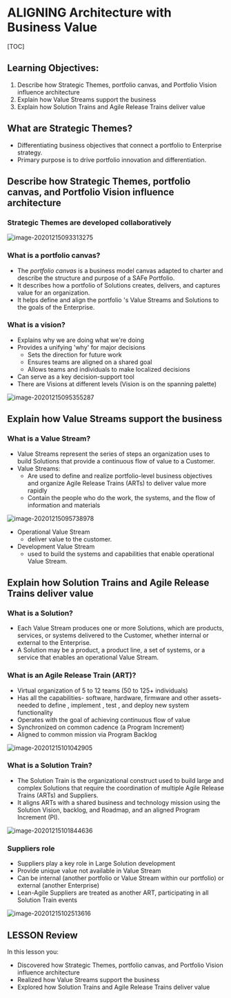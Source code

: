 # ALIGNING Architecture with Business Value

[TOC]

## Learning Objectives:

1. Describe how Strategic Themes, portfolio canvas, and Portfolio Vision influence architecture
2. Explain how Value Streams support the business
3. Explain how Solution Trains and Agile Release Trains deliver value

## What are Strategic Themes?

* Differentiating business objectives that connect a portfolio to Enterprise strategy.
* Primary purpose is to drive portfolio innovation and differentiation.

## Describe how Strategic Themes, portfolio canvas, and Portfolio Vision influence architecture

### Strategic Themes are developed collaboratively

![image-20201215093313275](images/image-20201215093313275.png)

### What is a portfolio canvas?

* The *portfolio canvas* is a business model canvas adapted to charter and describe the structure and purpose of a SAFe Portfolio.
* It describes how a portfolio of Solutions creates, delivers, and captures value for an organization.
* It helps define and align the portfolio 's Value Streams and Solutions to the goals of the Enterprise.

### What is a vision?

* Explains why we are doing what we're doing
* Provides a unifying 'why' for major decisions
  * Sets the direction for future work
  * Ensures teams are aligned on a shared goal
  * Allows teams and individuals to make localized decisions
* Can serve as a key decision-support tool
* There are Visions at different levels (Vision is on the spanning palette)

![image-20201215095355287](images/image-20201215095355287.png)

## Explain how Value Streams support the business

### What is a Value Stream?

* Value Streams represent the series of steps an organization uses to build Solutions that provide a continuous flow of value to a Customer.
* Value Streams:
  * Are used to define and realize portfolio-level business objectives and organize Agile Release Trains (ARTs) to deliver value more rapidly
  * Contain the people who do the work, the systems, and the flow of information and materials

![image-20201215095738978](images/image-20201215095738978.png)

* Operational Value Stream
  * deliver value to the customer.
* Development Value Stream
  * used to build the systems and capabilities that enable operational Value Stream.

## Explain how Solution Trains and Agile Release Trains deliver value

### What is a Solution?

* Each Value Stream produces one or more Solutions, which are products, services, or systems delivered to the Customer, whether internal or external to the Enterprise.
* A Solution may be a product, a product line, a set of systems, or a service that enables an operational Value Stream.

### What is an Agile Release Train (ART)?

* Virtual organization of 5 to 12 teams (50 to 125+ individuals)
* Has all the capabilities- software, hardware, firmware and other assets- needed to define , implement , test , and deploy new system functionality
* Operates with the goal of achieving continuous flow of value
* Synchronized on common cadence (a Program Increment)
* Aligned to common mission via Program Backlog

![image-20201215101042905](images/image-20201215101042905.png)

### What is a Solution Train?

* The Solution Train is the organizational construct used to build large and complex Solutions that require the coordination of multiple Agile Release Trains (ARTs) and Suppliers.
* It aligns ARTs with a shared business and technology mission using the Solution Vision, backlog, and Roadmap, and an aligned Program Increment (Pl).

![image-20201215101844636](images/image-20201215101844636.png)

### Suppliers role

* Suppliers play a key role in Large Solution development
* Provide unique value not available in Value Stream
* Can be internal (another portfolio or Value Stream within our portfolio) or external (another Enterprise)
* Lean-Agile Suppliers are treated as another ART, participating in all Solution Train events

![image-20201215102513616](images/image-20201215102513616.png)

## LESSON Review

In this lesson you:

* Discovered how Strategic Themes, portfolio canvas, and Portfolio Vision influence architecture
* Realized how Value Streams support the business
* Explored how Solution Trains and Agile Release Trains deliver value

